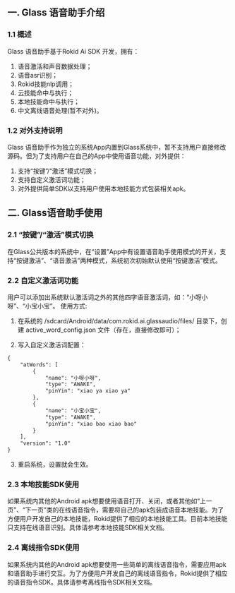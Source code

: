 
## 一. Glass 语音助手介绍

### 1.1 概述
Glass 语音助手基于Rokid Ai SDK 开发，拥有：
1. 语音激活和声音数据处理；
2. 语音asr识别；
3. Rokid技能nlp调用；
4. 云技能命中与执行；
5. 本地技能命中与执行；
6. 中文离线语音处理(暂不对外)。

### 1.2 对外支持说明
Glass 语音助手作为独立的系统App内置到Glass系统中，暂不支持用户直接修改源码。但为了支持用户在自己的App中使用语音功能，对外提供：
1. 支持“按键”/“激活”模式切换；
2. 支持自定义激活词功能；
3. 对外提供简单SDK以支持用户使用本地技能方式包装相关apk。

## 二. Glass语音助手使用

### 2.1 “按键”/“激活”模式切换
在Glass公共版本的系统中，在“设置”App中有设置语音助手使用模式的开关，支持“按键激活”、“语音激活”两种模式，系统初次初始默认使用“按键激活”模式。

### 2.2 自定义激活词功能
用户可以添加出系统默认激活词之外的其他四字语音激活词，如：“小呀小呀”、“小宝小宝”。
使用方式:
1. 在系统的 /sdcard/Android/data/com.rokid.ai.glassaudio/files/ 目录下，创建 active_word_config.json 文件（存在，直接修改即可）；

2. 写入自定义激活词配置：
```xml
{
   	"atWords": [
   		{
   			"name": "小呀小呀",
   			"type": "AWAKE",
   			"pinYin": "xiao ya xiao ya"
   		},
   		{
   			"name": "小宝小宝",
   			"type": "AWAKE",
   			"pinYin": "xiao bao xiao bao"
   		}
   	],
   	"version": "1.0"
}
```

3. 重启系统，设置就会生效。

### 2.3 本地技能SDK使用
如果系统内其他的Android apk想要使用语音打开、关闭，或者其他如“上一页”、“下一页”类的在线语音指令，需要将自己的apk包装成语音本地技能。为了方便用户开发自己的本地技能，Rokid提供了相应的本地技能工具。目前本地技能只支持在线语音识别。具体请参考本地技能SDK相关文档。

### 2.4 离线指令SDK使用
如果系统内其他的Android apk想要使用一些简单的离线语音指令，需要应用apk和语音助手进行交互。为了方便用户开发自己的离线语音指令，Rokid提供了相应的语音指令SDK。具体请参考离线指令SDK相关文档。